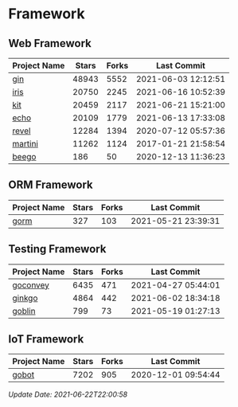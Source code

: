 # Framework

## Web Framework
| Project Name | Stars | Forks | Last Commit |
| ------------ | ----- | ----- | ----------- |
| [gin](https://github.com/gin-gonic/gin) | 48943 | 5552 | 2021-06-03 12:12:51 |
| [iris](https://github.com/kataras/iris) | 20750 | 2245 | 2021-06-16 10:52:39 |
| [kit](https://github.com/go-kit/kit) | 20459 | 2117 | 2021-06-21 15:21:00 |
| [echo](https://github.com/labstack/echo) | 20109 | 1779 | 2021-06-13 17:33:08 |
| [revel](https://github.com/revel/revel) | 12284 | 1394 | 2020-07-12 05:57:36 |
| [martini](https://github.com/go-martini/martini) | 11262 | 1124 | 2017-01-21 21:58:54 |
| [beego](https://github.com/astaxie/beego) | 186 | 50 | 2020-12-13 11:36:23 |

## ORM Framework
| Project Name | Stars | Forks | Last Commit |
| ------------ | ----- | ----- | ----------- |
| [gorm](https://github.com/jinzhu/gorm) | 327 | 103 | 2021-05-21 23:39:31 |

## Testing Framework
| Project Name | Stars | Forks | Last Commit |
| ------------ | ----- | ----- | ----------- |
| [goconvey](https://github.com/smartystreets/goconvey) | 6435 | 471 | 2021-04-27 05:44:01 |
| [ginkgo](https://github.com/onsi/ginkgo) | 4864 | 442 | 2021-06-02 18:34:18 |
| [goblin](https://github.com/franela/goblin) | 799 | 73 | 2021-05-19 01:27:13 |

## IoT Framework
| Project Name | Stars | Forks | Last Commit |
| ------------ | ----- | ----- | ----------- |
| [gobot](https://github.com/hybridgroup/gobot) | 7202 | 905 | 2020-12-01 09:54:44 |

*Update Date: 2021-06-22T22:00:58*